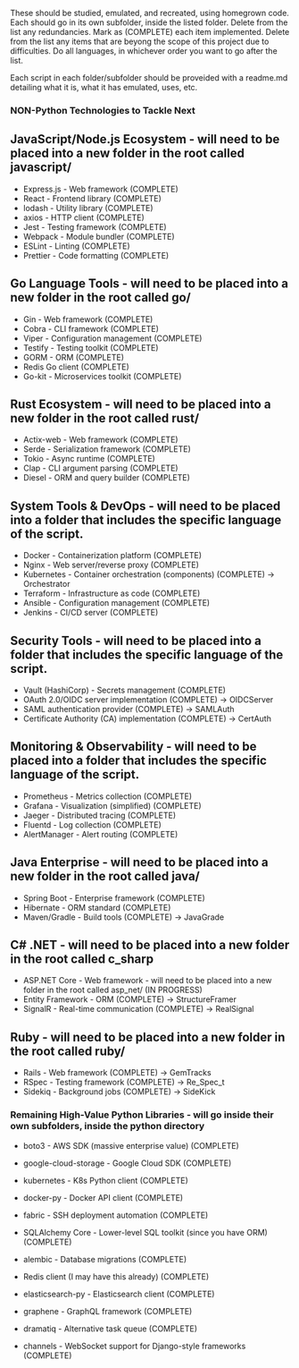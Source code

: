 These should be studied, emulated, and recreated, using homegrown code.
Each should go in its own subfolder, inside the listed folder. 
Delete from the list any redundancies. 
Mark as (COMPLETE) each item implemented. 
Delete from the list any items that are beyong the scope of this project due to difficulties.
Do all languages, in whichever order you want to go after the list.

Each script in each folder/subfolder should be proveided with a readme.md detailing what it is, what it has emulated, uses, etc.

### NON-Python Technologies to Tackle Next

## JavaScript/Node.js Ecosystem - will need to be placed into a new folder in the root called javascript/
- Express.js - Web framework (COMPLETE)
- React - Frontend library (COMPLETE)
- lodash - Utility library (COMPLETE)
- axios - HTTP client (COMPLETE)
- Jest - Testing framework (COMPLETE)
- Webpack - Module bundler (COMPLETE)
- ESLint - Linting (COMPLETE)
- Prettier - Code formatting (COMPLETE)

## Go Language Tools - will need to be placed into a new folder in the root called go/
- Gin - Web framework (COMPLETE)
- Cobra - CLI framework (COMPLETE)
- Viper - Configuration management (COMPLETE)
- Testify - Testing toolkit (COMPLETE)
- GORM - ORM (COMPLETE)
- Redis Go client (COMPLETE)
- Go-kit - Microservices toolkit (COMPLETE)

## Rust Ecosystem - will need to be placed into a new folder in the root called rust/
- Actix-web - Web framework (COMPLETE)
- Serde - Serialization framework (COMPLETE)
- Tokio - Async runtime (COMPLETE)
- Clap - CLI argument parsing (COMPLETE)
- Diesel - ORM and query builder (COMPLETE)

## System Tools & DevOps - will need to be placed into a folder that includes the specific language of the script.
- Docker - Containerization platform (COMPLETE)
- Nginx - Web server/reverse proxy (COMPLETE)
- Kubernetes - Container orchestration (components) (COMPLETE) → Orchestrator
- Terraform - Infrastructure as code (COMPLETE)
- Ansible - Configuration management (COMPLETE)
- Jenkins - CI/CD server (COMPLETE)

## Security Tools - will need to be placed into a folder that includes the specific language of the script.
- Vault (HashiCorp) - Secrets management (COMPLETE)
- OAuth 2.0/OIDC server implementation (COMPLETE) → OIDCServer
- SAML authentication provider (COMPLETE) → SAMLAuth
- Certificate Authority (CA) implementation (COMPLETE) → CertAuth

## Monitoring & Observability - will need to be placed into a folder that includes the specific language of the script.
- Prometheus - Metrics collection (COMPLETE)
- Grafana - Visualization (simplified) (COMPLETE)
- Jaeger - Distributed tracing (COMPLETE)
- Fluentd - Log collection (COMPLETE)
- AlertManager - Alert routing (COMPLETE)

## Java Enterprise - will need to be placed into a new folder in the root called java/
- Spring Boot - Enterprise framework (COMPLETE)
- Hibernate - ORM standard (COMPLETE)
- Maven/Gradle - Build tools (COMPLETE) → JavaGrade

## C# .NET - will need to be placed into a new folder in the root called c_sharp
- ASP.NET Core - Web framework - will need to be placed into a new folder in the root called asp_net/ (IN PROGRESS)
- Entity Framework - ORM (COMPLETE) → StructureFramer
- SignalR - Real-time communication (COMPLETE) → RealSignal

## Ruby - will need to be placed into a new folder in the root called ruby/
- Rails - Web framework (COMPLETE) → GemTracks
- RSpec - Testing framework (COMPLETE) → Re_Spec_t
- Sidekiq - Background jobs (COMPLETE) → SideKick

### Remaining High-Value Python Libraries - will go inside their own subfolders, inside the python directory

- boto3 - AWS SDK (massive enterprise value) (COMPLETE)

- google-cloud-storage - Google Cloud SDK (COMPLETE)

- kubernetes - K8s Python client (COMPLETE)

- docker-py - Docker API client (COMPLETE)

- fabric - SSH deployment automation (COMPLETE)

- SQLAlchemy Core - Lower-level SQL toolkit (since you have ORM) (COMPLETE)

- alembic - Database migrations (COMPLETE)

- Redis client (I may have this already) (COMPLETE)

- elasticsearch-py - Elasticsearch client (COMPLETE)

- graphene - GraphQL framework (COMPLETE)

- dramatiq - Alternative task queue (COMPLETE)

- channels - WebSocket support for Django-style frameworks (COMPLETE)

